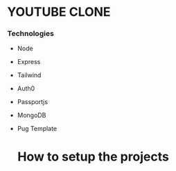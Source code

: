 # YOUTUBE CLONE

### Technologies

- Node
- Express
- Tailwind
- Auth0
- Passportjs
- MongoDB
- Pug Template

  # How to setup the projects
